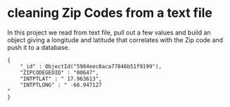 # cleaning Zip Codes from a text file

In this project we read from text file, pull out a few values and build an object giving a longitude and latitude that correlates with the Zip code and push it to a database.

```
{
	"_id" : ObjectId("5984eec0aca77846b51f9199"),
	"ZIPCODEGEOID" : "00647",
	"INTPTLAT" : " 17.963613",
	"INTPTLONG" : " -66.947127                                                                                                                                 "
}
```
